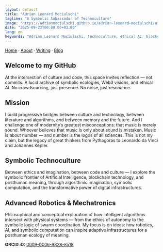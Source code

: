 ```yaml
---
layout: default
title: "Adrian Leonard Mociulschi"
tagline: "A Symbolic Ambassador of Technoculture"
image: "https://adrianmociulschi.github.io/adrian-leonard-mociulschi/assets/og/og-cover-adi-futura-1200x630.png"
date: "2025-09-23T00:00:00+03:00"
lang: en
keywords: "Adrian Leonard Mociulschi, technoculture, ethical AI, blockchain, symbolic ecology, ORCID, academic"
---
```


[Home][h] · [About][a] · [Writing][w] · [Blog][b]

## Welcome to my GitHub
At the intersection of culture and code, this space invites reflection — not commits.
A lucid archive of symbolic ecologies, Web3 visions, and ethical AI.
No crowdsourcing, just presence. No noise, just resonance.

## Mission

I build progressive bridges between culture and technology, between literature and algorithms, and between memory and the future. And I challenge one of modernity’s greatest misconceptions: that music is merely sound. Whoever believes that music is only about sound is mistaken. Music is about number — and number is the logos of all sciences. This is not my claim, but the legacy of great thinkers from Pythagoras to Leonardo da Vinci and Johannes Kepler.

## Symbolic Technoculture  

Between ethics and imagination, between code and culture — I explore the symbolic frontier of Artificial Intelligence, blockchain technology, and posthuman meaning, through algorithmic imagination, symbolic computation, and the transformative power of digital infrastructures. 

## Advanced Robotics & Mechatronics

Philosophical and conceptual exploration of how intelligent algorithms intersect with physical systems — from the ethics of autonomy to the symbolic logic of swarm coordination. My focus is on ideas: how robotics, AI, and symbolic computation can inspire adaptive infrastructures for a posthuman ecology of meaning. 

<!-- test -->
**ORCID iD:** [0009-0006-9328-8518](https://orcid.org/0009-0006-9328-8518)

[h]: /adrian-leonard-mociulschi/
[a]: /adrian-leonard-mociulschi/about
[b]: /adrian-leonard-mociulschi/blog
[w]: /adrian-leonard-mociulschi/writing

<!--
In codice tacito lux resonat,  
Verba abscondita sensum creant.  
Forma fugitiva manet in scriptis,  
Spiritus algoritmi cantat in umbris.
-->


